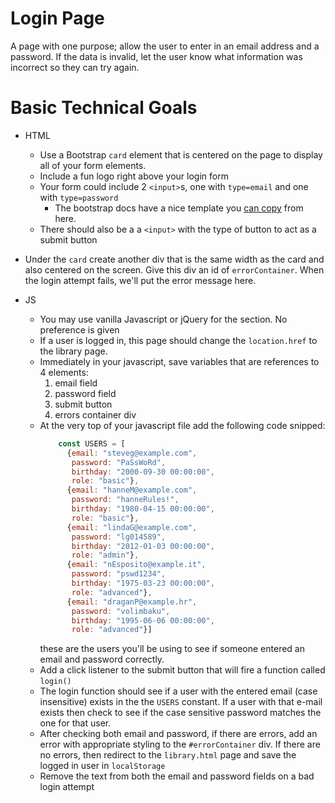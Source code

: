 # Login Page

A page with one purpose; allow the user to enter in an email address and a password. If the data is invalid, let the user know what information was incorrect so they can try again.

# Basic Technical Goals
* HTML
  * Use a Bootstrap `card` element that is centered on the page to display all of your form elements.
  * Include a fun logo right above your login form
  * Your form could include 2 `<input>`s, one with `type=email` and one with `type=password`
    * The bootstrap docs have a nice template you [can copy](https://getbootstrap.com/docs/4.0/components/forms/) from here.
  * There should also be a a `<input>` with the type of button to act as a submit button
* Under the `card` create another div that is the same width as the card and also centered on the screen. Give this div an id of `errorContainer`. When the login attempt fails, we'll put the error message here.

* JS
  * You may use vanilla Javascript or jQuery for the section. No preference is given
  * If a user is logged in, this page should change the `location.href` to the library page.
  * Immediately in your javascript, save variables that are references to 4 elements:
    1. email field
    2. password field
    3. submit button
    4. errors container div
  * At the very top of your javascript file add the following code snipped:
    ```javascript
        const USERS = [
          {email: "steveg@example.com", 
           password: "PaSsWoRd", 
           birthday: "2000-09-30 00:00:00",
           role: "basic"},
          {email: "hanneM@example.com", 
           password: "hanneRules!", 
           birthday: "1980-04-15 00:00:00",
           role: "basic"},
          {email: "lindaG@example.com", 
           password: "lg014589", 
           birthday: "2012-01-03 00:00:00",
           role: "admin"},
          {email: "nEsposito@example.it", 
           password: "pswd1234", 
           birthday: "1975-03-23 00:00:00",
           role: "advanced"},
          {email: "draganP@example.hr", 
           password: "volimbaku", 
           birthday: "1995-06-06 00:00:00",
           role: "advanced"}]
    ```
    these are the users you'll be using to see if someone entered an email and password correctly.
  * Add a click listener to the submit button that will fire a function called `login()`
  * The login function should see if a user with the entered email (case insensitive) exists in the the `USERS` constant. If a user with that e-mail exists then check to see if the case sensitive password matches the one for that user.
  * After checking both email and password, if there are errors, add an error with appropriate styling to the `#errorContainer` div. If there are no errors, then redirect to the `library.html` page and save the logged in user in `localStorage`
  * Remove the text from both the email and password fields on a bad login attempt